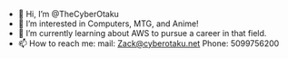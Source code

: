 - 👋 Hi, I’m @TheCyberOtaku
- 👀 I’m interested in Computers, MTG, and Anime!
- 🌱 I’m currently learning about AWS to pursue a career in that field.
- 📫 How to reach me: mail: Zack@cyberotaku.net Phone: 5099756200

<!---
This looks pretty Empty atm :P
--->
